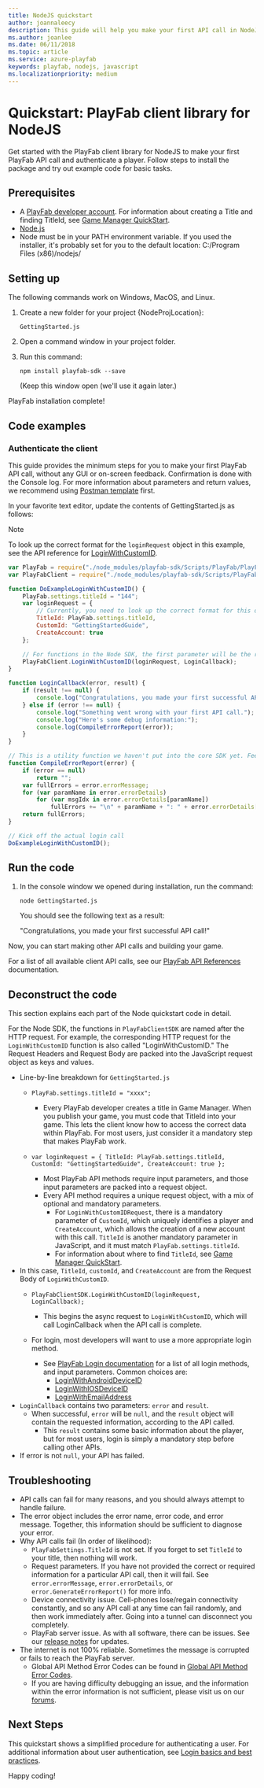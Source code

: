 ```yaml
---
title: NodeJS quickstart
author: joannaleecy
description: This guide will help you make your first API call in NodeJS.
ms.author: joanlee
ms.date: 06/11/2018
ms.topic: article
ms.service: azure-playfab
keywords: playfab, nodejs, javascript
ms.localizationpriority: medium
---
```


# Quickstart: PlayFab client library for NodeJS

Get started with the PlayFab client library for NodeJS to make your first PlayFab API call and authenticate a player. Follow steps to install the package and try out example code for basic tasks.



## Prerequisites

- A [PlayFab developer account](https://developer.playfab.com/en-us/sign-up). For information about creating a Title and finding TitleId, see [Game Manager QuickStart](../../gamemanager/quickstart.md).
- [Node.js](https://nodejs.org/en/download/)
- Node must be in your PATH environment variable. If you used the installer, it's probably set for you to the default location: C:/Program Files (x86)/nodejs/



## Setting up

The following commands work on Windows, MacOS, and Linux.

1. Create a new folder for your project {NodeProjLocation}:

   `GettingStarted.js`

2. Open a command window in your project folder.

3. Run this command:

   `npm install playfab-sdk --save`

   (Keep this window open (we'll use it again later.)

PlayFab installation complete!



## Code examples

### Authenticate the client

This guide provides the minimum steps for you to make your first PlayFab API call, without any GUI or on-screen feedback. Confirmation is done with the Console log. For more information about parameters and return values, we recommend using [Postman template](../postman/postman-quickstart.md) first. 

In your favorite text editor, update the contents of GettingStarted.js as follows:

> [!NOTE]
> To look up the correct format for the `loginRequest` object in this example, see the API reference for [LoginWithCustomID](xref:titleid.playfabapi.com.client.authentication.loginwithcustomid).  

```javascript
var PlayFab = require("./node_modules/playfab-sdk/Scripts/PlayFab/PlayFab");
var PlayFabClient = require("./node_modules/playfab-sdk/Scripts/PlayFab/PlayFabClient");

function DoExampleLoginWithCustomID() {
    PlayFab.settings.titleId = "144";
    var loginRequest = {
        // Currently, you need to look up the correct format for this object in the API reference for LoginWithCustomID. The Request Headers and Request Body are included as keys and values in the request object.
        TitleId: PlayFab.settings.titleId,
        CustomId: "GettingStartedGuide",
        CreateAccount: true
    };

    // For functions in the Node SDK, the first parameter will be the request object and the second parameter will be the callback function. The callback function executes after the request returns.
    PlayFabClient.LoginWithCustomID(loginRequest, LoginCallback);
}

function LoginCallback(error, result) {
    if (result !== null) {
        console.log("Congratulations, you made your first successful API call!");
    } else if (error !== null) {
        console.log("Something went wrong with your first API call.");
        console.log("Here's some debug information:");
        console.log(CompileErrorReport(error));
    }
}

// This is a utility function we haven't put into the core SDK yet. Feel free to use it.
function CompileErrorReport(error) {
    if (error == null)
        return "";
    var fullErrors = error.errorMessage;
    for (var paramName in error.errorDetails)
        for (var msgIdx in error.errorDetails[paramName])
            fullErrors += "\n" + paramName + ": " + error.errorDetails[paramName][msgIdx];
    return fullErrors;
}

// Kick off the actual login call
DoExampleLoginWithCustomID();
```



## Run the code

1. In the console window we opened during installation, run the command:
  
    `node GettingStarted.js`

    You should see the following text as a result:  

    "Congratulations, you made your first successful API call!"

Now, you can start making other API calls and building your game.

For a list of all available client API calls, see our [PlayFab API References](../../api-references/index.md) documentation.



## Deconstruct the code

This section explains each part of the Node quickstart code in detail.

For the Node SDK, the functions in `PlayFabClientSDK` are named after the HTTP request. For example, the corresponding HTTP request for the `LoginWithCustomID` function is also called "LoginWithCustomID." The Request Headers and Request Body are packed into the JavaScript request object as keys and values.

- Line-by-line breakdown for `GettingStarted.js`
  - `PlayFab.settings.titleId = "xxxx";`
    - Every PlayFab developer creates a title in Game Manager. When you publish your game, you must code that TitleId into your game. This lets the client know how to access the correct data within PlayFab. For most users, just consider it a mandatory step that makes PlayFab work.

  - `var loginRequest = { TitleId: PlayFab.settings.titleId, CustomId: "GettingStartedGuide", CreateAccount: true };`
    - Most PlayFab API methods require input parameters, and those input parameters are packed into a request object.
    - Every API method requires a unique request object, with a mix of optional and mandatory parameters.
      - For `LoginWithCustomIDRequest`, there is a mandatory parameter of `CustomId`, which uniquely identifies a player and `CreateAccount`, which allows the creation of a new account with this call. `TitleId` is another mandatory parameter in JavaScript, and it must match `PlayFab.settings.titleId`.
      - For information about where to find `TitleId`, see [Game Manager QuickStart](../../gamemanager/quickstart.md).
- In this case, `TitleId`,  `customId`, and `CreateAccount` are from the Request Body of `LoginWithCustomID`.
  - `PlayFabClientSDK.LoginWithCustomID(loginRequest, LoginCallback);`
    - This begins the async request to `LoginWithCustomID`, which will call LoginCallback when the API call is complete.

  - For login, most developers will want to use a more appropriate login method.
    - See [PlayFab Login documentation](xref:titleid.playfabapi.com.client.authentication) for a list of all login methods, and input parameters. Common choices are:
      - [LoginWithAndroidDeviceID](xref:titleid.playfabapi.com.client.authentication.loginwithandroiddeviceid)
      - [LoginWithIOSDeviceID](xref:titleid.playfabapi.com.client.authentication.loginwithiosdeviceid)
      - [LoginWithEmailAddress](xref:titleid.playfabapi.com.client.authentication.loginwithemailaddress)
- `LoginCallback` contains two parameters: `error` and `result`.
  - When successful, `error` will be `null`, and the `result` object will contain the requested information, according to the API called.
    - This `result` contains some basic information about the player, but for most users, login is simply a mandatory step before calling other APIs.
- If error is not `null`, your API has failed.



## Troubleshooting

- API calls can fail for many reasons, and you should always attempt to handle failure.
- The error object includes the error name, error code, and error message. Together, this information should be sufficient to diagnose your error.
- Why API calls fail (In order of likelihood):
  - `PlayFabSettings.TitleId` is not set. If you forget to set `TitleId` to your title, then nothing will work.
  - Request parameters. If you have not provided the correct or required information for a particular API call, then it will fail. See `error.errorMessage`, `error.errorDetails`, or `error.GenerateErrorReport()` for more info.
  - Device connectivity issue. Cell-phones lose/regain connectivity constantly, and so any API call at any time can fail randomly, and then work immediately after. Going into a tunnel can disconnect you completely.
  - PlayFab server issue. As with all software, there can be issues. See our [release notes](../../release-notes/index.md) for updates.
- The internet is not 100% reliable. Sometimes the message is corrupted or fails to reach the PlayFab server.
  - Global API Method Error Codes can be found in [Global API Method Error Codes](../../api-references/global-api-method-error-codes.md).
  - If you are having difficulty debugging an issue, and the information within the error information is not sufficient, please visit us on our [forums](https://community.playfab.com/index.html).



## Next Steps

This quickstart shows a simplified procedure for authenticating a user. For additional information about user authentication, see [Login basics and best practices](../../features/authentication/login/login-basics-best-practices.md).

Happy coding!
